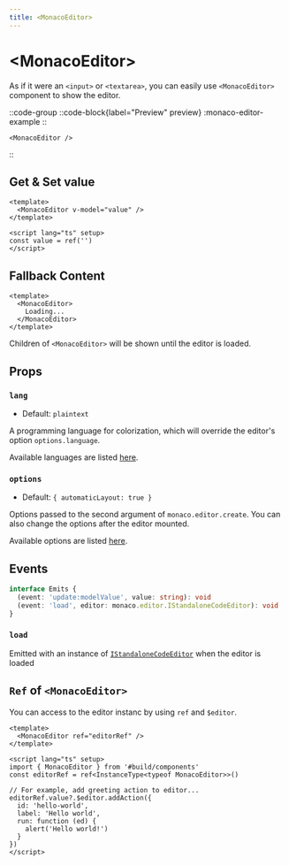 ```yaml
---
title: <MonacoEditor>
---
```


# &lt;MonacoEditor&gt;
As if it were an `<input>` or `<textarea>`, you can easily use `<MonacoEditor>` component to show the editor.

::code-group
  ::code-block{label="Preview" preview}
  :monaco-editor-example
  ::
  ```vue [Code]
  <MonacoEditor />
  ```
::

## Get & Set value
```vue
<template>
  <MonacoEditor v-model="value" />
</template>

<script lang="ts" setup>
const value = ref('')
</script>
```

## Fallback Content
```vue
<template>
  <MonacoEditor>
    Loading...
  </MonacoEditor>
</template>
```
Children of `<MonacoEditor>` will be shown until the editor is loaded.

## Props
### `lang`
- Default: `plaintext`

A programming language for colorization, which will override the editor's option `options.language`.

Available languages are listed [here](https://github.com/microsoft/monaco-editor/tree/main/src/basic-languages).

### `options`
- Default: `{ automaticLayout: true }`

Options passed  to the second argument of `monaco.editor.create`.
You can also change the options after the editor mounted.

Available options are listed [here](https://microsoft.github.io/monaco-editor/docs.html#interfaces/editor.IStandaloneEditorConstructionOptions.html).

## Events
```ts
interface Emits {
  (event: 'update:modelValue', value: string): void
  (event: 'load', editor: monaco.editor.IStandaloneCodeEditor): void
}
```
### `load`
Emitted with an instance of [`IStandaloneCodeEditor`](https://microsoft.github.io/monaco-editor/api/interfaces/monaco.editor.IStandaloneCodeEditor.html) when the editor is loaded

## `Ref` of `<MonacoEditor>`
You can access to the editor instanc by using `ref` and `$editor`.
```vue
<template>
  <MonacoEditor ref="editorRef" />
</template>

<script lang="ts" setup>
import { MonacoEditor } from '#build/components'
const editorRef = ref<InstanceType<typeof MonacoEditor>>()

// For example, add greeting action to editor...
editorRef.value?.$editor.addAction({
  id: 'hello-world',
  label: 'Hello world',
  run: function (ed) {
    alert('Hello world!')
  }
})
</script>
```
